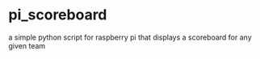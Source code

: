 # pi_scoreboard
a simple python script for raspberry pi that displays a scoreboard for any given team
